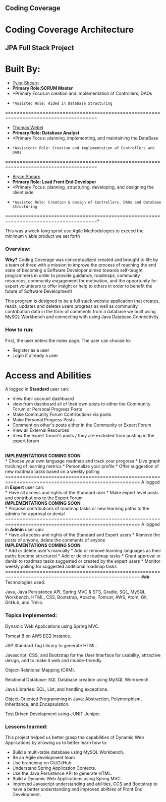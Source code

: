 ## Coding Coverage

# Coding Coverage Architecture

## JPA Full Stack Project

Built By:<br>
======================================================================================
* [Tylor Shearn](https://github.com/TylorShearn)
* <b>Primary Role:SCRUM Master</b>
*   *Primary Focus:in creation and implementation of Controllers, DAOs
*     *Assisted Role: Aided in Database Structuring
======================================================================================
* [Thomas Webel](https://github.com/Thwebel)
* <b>Primary Role: Database Analyst</b>
*   *Primary Focus: planning, implementing, and maintaining the DataBase
*     *Assisted++ Role: Creation and implementation of Controllers and DAOs
======================================================================================
* [Bryce Shearn](https://github.com/BryceShearn)
* <b>Primary Role: Lead Front End Developer</b>
*   *Primary Focus: planning, structuring, developing, and designing the client side
*     *Assisted Role: Creation & design of Controllers, DAOs and Database Structuring
======================================================================================*

This was a week-long sprint use Agile Methodologies to exceed the minimum viable product we set forth

### Overview:

<b>Why?</b> Coding Coverage was conceptualized created and brought to life by a team of three with a mission to improve the process of reaching the end state of becoming a Software Developer aimed towards self-taught programmers in order to provide guidance, roadmaps, community resources, community engagement for motivation, and the opportunity for expert volunteers to offer insight or help to others in order to benefit the future of Software Development!

This program is designed to be a full stack website application that creates, reads, updates and deletes users progress as well as community contribution data in the form of comments from a database we built using MySQL Workbench and connecting with using Java Database Connectivity.

### How to run:

First, the user enters the index page. The user can choose to:
* Register as a user
* Login if already a user

Access and Abilities
=====================================================================================================
A logged in <b>Standard</b> user can:
<br>
* View their account dashboard
* view from dashboard all of their own posts to either the Community Forum or Personal Progress Posts
* Make Community Forum Contributions via posts
* Make Personal Progress Posts
* Comment on other's posts either in the Community or Expert Forum
* View all External Resources
* View the expert forum's posts / they are excluded from posting in the expert forum
<br>
<b> IMPLEMENTATIONS COMING SOON </b>
<br>
* Choose your own language roadmap and track your progress
* Live graph tracking of learning metrics
* Personalize your profile
* Offer suggestion of new roadmap tasks based on a weekly polling
=====================================================================================================
A logged in <b>Expert</b> user can:
<br>
* Have all access and rights of the Standard user
* Make expert level posts and contributions to the Expert Forum
<br>
<b> IMPLEMENTATIONS COMING SOON </b>
<br>
* Propose contributions of roadmap tasks or new learning paths to the admins for approval or denial
=====================================================================================================
A logged in <b>Admin</b> user can:
<br>
* Have all access and rights of the Standard and Expert users
* Remove the posts of anyone, delete the comments of anyone
<br>
<b> IMPLEMENTATIONS COMING SOON </b>
<br>
* Add or delete user's manually
* Add or remove learning languages as their paths become structured
* Add or delete roadmap tasks
* Grant approval or denial to roadmap tasks suggested or created by the expert users
* Monitor weekly polling for suggested additional roadmap tasks
=====================================================================================================
### Technologies used:

Java, Java Persistence API, Spring MVC & STS, Gradle, SQL, MySQL Workbench, HTML, CSS, Bootstrap, Apache, Tomcat, AWS, Atom, Git, GitHub, and Trello.

### Topics implemented:

Dynamic Web Applications using Spring MVC.

Tomcat 8 on AWS EC2 Instance.

JSP Standard Tag Library to generate HTML.

Javascript, CSS, and Bootstrap for the User Interface for usability, attractive design, and to make it web and mobile-friendly.

Object-Relational Mapping (ORM).

Relational Database: SQL Database creation using MySQL Workbench.

Java Libraries: SQL, List, and handling exceptions.

Object-Oriented Programming in Java: Abstraction, Polymorphism, Inheritance, and Encapsulation.

Test Driven Development using JUNIT Juniper.

### Lessons learned:

This project helped us better grasp the capabilities of Dynamic Web Applications by allowing us to better learn how to:
* Build a multi-table database using MySQL Workbench.
* Be an Agile development team
* Use branching on Git/GitHub
* Understand Spring Application Contexts.
* Use the Java Persistence API to generate HTML.
* Build a Dynamic Web Applications using Spring MVC.
* Improved Javascript understanding and abilities, CCS and Bootstrap to have a better understanding and improved abiltiies of Front End Development.
